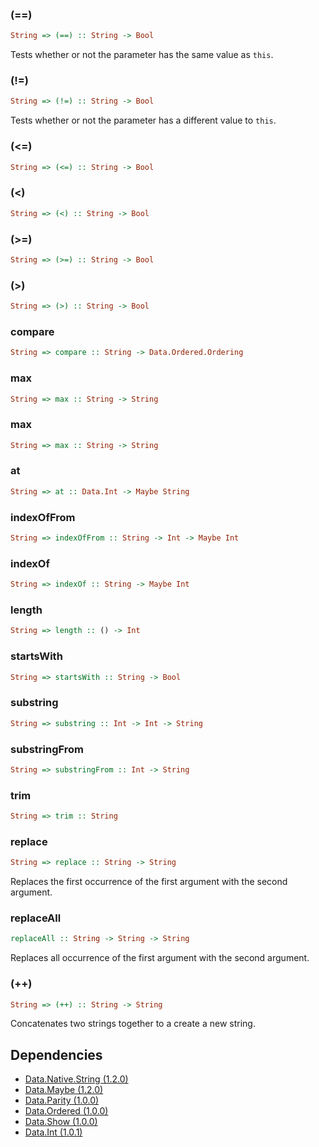 

### (==)

```haskell
String => (==) :: String -> Bool
```

Tests whether or not the parameter has the same value as `this`.

### (!=)

```haskell
String => (!=) :: String -> Bool
```

Tests whether or not the parameter has a different value to `this`.

### (<=)

```haskell
String => (<=) :: String -> Bool
```


### (<)

```haskell
String => (<) :: String -> Bool
```


### (>=)

```haskell
String => (>=) :: String -> Bool
```


### (>)

```haskell
String => (>) :: String -> Bool
```


### compare

```haskell
String => compare :: String -> Data.Ordered.Ordering
```


### max

```haskell
String => max :: String -> String
```


### max

```haskell
String => max :: String -> String
```


### at

```haskell
String => at :: Data.Int -> Maybe String
```


### indexOfFrom

```haskell
String => indexOfFrom :: String -> Int -> Maybe Int
```


### indexOf

```haskell
String => indexOf :: String -> Maybe Int
```


### length

```haskell
String => length :: () -> Int
```


### startsWith

```haskell
String => startsWith :: String -> Bool
```


### substring

```haskell
String => substring :: Int -> Int -> String
```


### substringFrom

```haskell
String => substringFrom :: Int -> String
```


### trim

```haskell
String => trim :: String
```


### replace

```haskell
String => replace :: String -> String
```

Replaces the first occurrence of the first argument with the second argument.

### replaceAll

```haskell
replaceAll :: String -> String -> String
```

Replaces all occurrence of the first argument with the second argument.

### (++)

```haskell
String => (++) :: String -> String
```

Concatenates two strings together to a create a new string.


## Dependencies

* [Data.Native.String (1.2.0)](https://github.com/graeme-lockley/mn-Data.Native.String)
* [Data.Maybe (1.2.0)](https://github.com/graeme-lockley/mn-Data.Maybe)
* [Data.Parity (1.0.0)](https://github.com/graeme-lockley/mn-Data.Parity)
* [Data.Ordered (1.0.0)](https://github.com/graeme-lockley/mn-Data.Ordered)
* [Data.Show (1.0.0)](https://github.com/graeme-lockley/mn-Data.Show)
* [Data.Int (1.0.1)](https://github.com/graeme-lockley/mn-Data.Int)